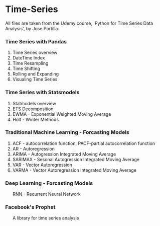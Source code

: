 # Time-Series
All files are taken from the Udemy course, 'Python for Time Series Data Analysis', by Jose Portilla.

### Time Series with Pandas
  1. Time Series overview
  2. DateTime Index
  3. Time Resampling
  4. Time Shifting
  5. Rolling and Expanding
  6. Visualing Time Series

### Time Series with Statsmodels
  1. Statmodels overview
  2. ETS Decomposition
  3. EWMA - Exponential Weighted Moving Average
  4. Holt - Winter Methods

### Traditional Machine Learning - Forcasting Models
  1. ACF - autocorrelation function, PACF-partial autocorrelation function
  2. AR - Autoregression
  3. ARIMA - Autogression Integrated Moving Average
  4. SARIMAX - Sesonal Autogression Integrated Moving Average
  5. VAR - Vector Autoregression
  6. VARMA - Vector Autoregression Integrated Moving Average

### Deep Learning - Forcasting Models
  &nbsp;&nbsp;&nbsp;&nbsp;&nbsp;&nbsp;RNN - Recurrent Neural Network

### Facebook's Prophet
  &nbsp;&nbsp;&nbsp;&nbsp;&nbsp;&nbsp;A library for time series analysis
